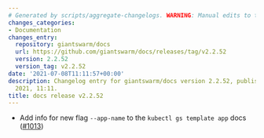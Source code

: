 ```yaml
---
# Generated by scripts/aggregate-changelogs. WARNING: Manual edits to this files will be overwritten.
changes_categories:
- Documentation
changes_entry:
  repository: giantswarm/docs
  url: https://github.com/giantswarm/docs/releases/tag/v2.2.52
  version: 2.2.52
  version_tag: v2.2.52
date: '2021-07-08T11:11:57+00:00'
description: Changelog entry for giantswarm/docs version 2.2.52, published on 08 July
  2021, 11:11.
title: docs release v2.2.52
---
```


- Add info for new flag `--app-name` to the `kubectl gs template app` docs ([#1013](https://github.com/giantswarm/docs/pull/1013))
